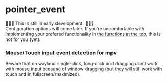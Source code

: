 # pointer_event
:construction::construction::construction: This is still in early development. :construction::construction::construction:  
Configuration options will come later. If you're uncomfortable with implementing your prefered functionality in [the functions at the top](https://github.com/christoph-heinrich/pointer_event/blob/2d33558c6efd54f2377619ed8cd5d060e407a336/pointer_event.lua#L8-L59), this is not for you (yet).

### Mouse/Touch input event detection for mpv

Beware that on wayland single-click, long-click and dragging don't work with mouse input because of window dragging (but they will still work with touch and in fullscreen/maximized).

